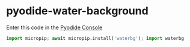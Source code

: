 # pyodide-water-background

Enter this code in the [Pyodide Console](https://pyodide.org/en/latest/console.html)

```py
import micropip; await micropip.install('waterbg'); import waterbg
```
